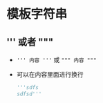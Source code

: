 # 模板字符串

## ''' 或者 """

+ `''' 内容 '''` 或 `""" 内容 """`

+ 可以在内容里面进行换行

  ```py
  '''sdfs
  sdfsd'''
  ```
